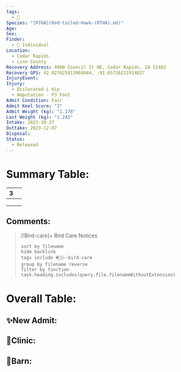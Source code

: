 ```yaml
---
tags:
  - 🦅
Species: "[RTHA](Red-tailed-Hawk-(RTHA).md)"
Age: 
Sex: 
Finder:
  - 🧑 Individual
Location:
  - Cedar Rapids
  - Linn County
Recovery Address: 4900 Council St NE, Cedar Rapids, IA 52402
Recovery GPS: 42.027625813968044, -91.65736221914827
InjuryEvent: 
Injury:
  - Dislocated L Hip
  - Amputation - P3 Foot
Admit Condition: Fair
Admit Keel Score: "3"
Admit Weight (kg): "1.178"
Last Weight (kg): "1.241"
Intake: 2023-10-27
Outtake: 2023-12-07
Disposal: 
Status:
  - Released
---
```


# Summary Table:

<div><table class="dataview table-view-table"><thead class="table-view-thead"><tr class="table-view-tr-header"><th class="table-view-th"><span></span><span class="dataview small-text">3</span></th><th class="table-view-th"><span></span></th></tr></thead><tbody class="table-view-tbody"><tr><td><span></span></td><td><span></span></td></tr><tr><td><span></span></td><td><span></span></td></tr><tr><td><span></span></td><td><span></span></td></tr></tbody></table></div>

## Comments:

> [!Bird-care]+ Bird Care Notices
>   ```tasks 
>   sort by filename
>   hide backlink
>   tags include #🦅🩺-bird-care 
>   group by filename reverse
>   filter by function task.heading.includes(query.file.filenameWithoutExtension)
>   ```

# Overall Table:

## ✨New Admit:



## 🏥Clinic:



## 🏡Barn:



